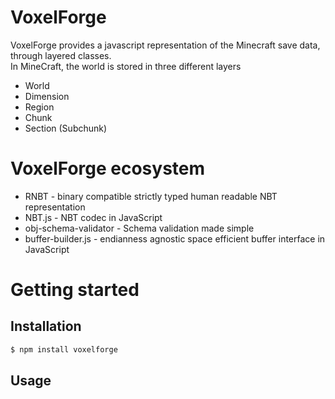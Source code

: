# VoxelForge
VoxelForge provides a javascript representation of the Minecraft save data, through layered classes.  
In MineCraft, the world is stored in three different layers
* World
* Dimension
* Region
* Chunk
* Section (Subchunk)


# VoxelForge ecosystem
* RNBT - binary compatible strictly typed human readable NBT representation
* NBT.js - NBT codec in JavaScript
* obj-schema-validator - Schema validation made simple
* buffer-builder.js - endianness agnostic space efficient buffer interface in JavaScript

# Getting started
## Installation
```bash
$ npm install voxelforge
```

## Usage



